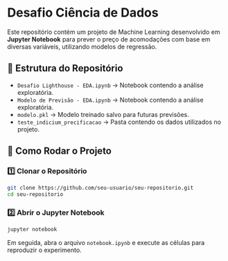 # Desafio Ciência de Dados

Este repositório contém um projeto de Machine Learning desenvolvido em **Jupyter Notebook** para prever o preço de acomodações com base em diversas variáveis, utilizando modelos de regressão.

## 📂 Estrutura do Repositório
- `Desafio Lighthouse - EDA.ipynb` → Notebook contendo a análise exploratória.
- `Modelo de Previsão - EDA.ipynb` → Notebook contendo a análise exploratória.
- `modelo.pkl` → Modelo treinado salvo para futuras previsões.
- `teste_indicium_precificacao` → Pasta contendo os dados utilizados no projeto.

## 🚀 Como Rodar o Projeto
### 1️⃣ Clonar o Repositório
```bash
git clone https://github.com/seu-usuario/seu-repositorio.git
cd seu-repositorio
```

### 2️⃣ Abrir o Jupyter Notebook
```bash
jupyter notebook
```

Em seguida, abra o arquivo `notebook.ipynb` e execute as células para reproduzir o experimento.
